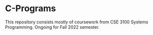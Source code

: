 # C-Programs

This repository consists mostly of coursework from CSE 3100 Systems Programming.
Ongoing for Fall 2022 semester.
